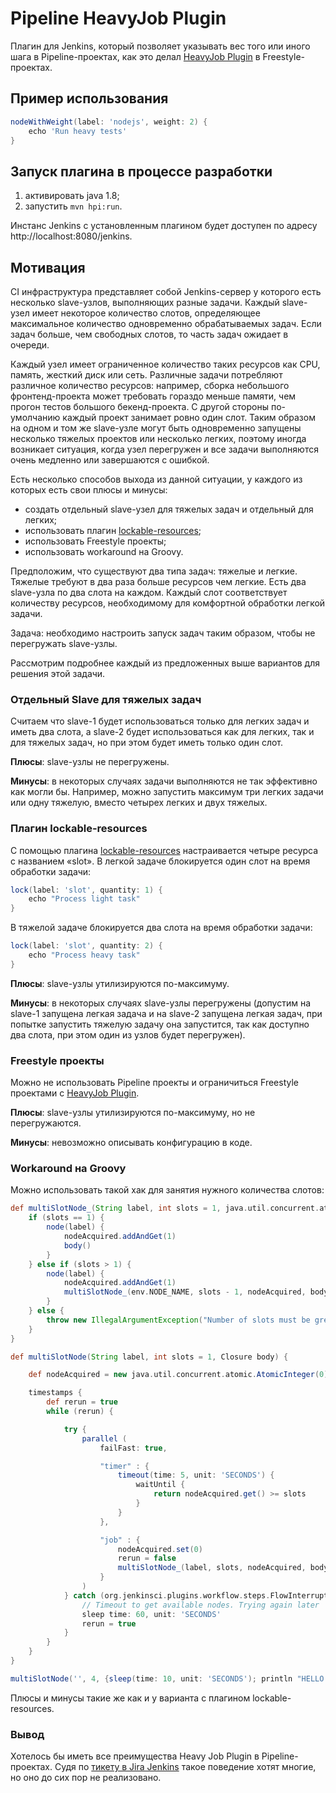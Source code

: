 # Pipeline HeavyJob Plugin

Плагин для Jenkins, который позволяет указывать вес того или иного шага в
Pipeline-проектах, как это делал
[HeavyJob Plugin](https://github.com/jenkinsci/heavy-job-plugin) в
Freestyle-проектах.

## Пример использования

```groovy
nodeWithWeight(label: 'nodejs', weight: 2) {
    echo 'Run heavy tests'
}
```

## Запуск плагина в процессе разработки

1. активировать java 1.8;
2. запустить `mvn hpi:run`.

Инстанс Jenkins с установленным плагином будет доступен по адресу
http://localhost:8080/jenkins.

## Мотивация

CI инфраструктура представляет собой Jenkins-сервер у которого есть несколько
slave-узлов, выполняющих разные задачи. Каждый slave-узел имеет некоторое
количество слотов, определяющее максимальное количество одновременно
обрабатываемых задач. Если задач больше, чем свободных слотов, то часть задач
ожидает в очереди.

Каждый узел имеет ограниченное количество таких ресурсов как CPU, память,
жесткий диск или сеть. Различные задачи потребляют различное количество
ресурсов: например, сборка небольшого фронтенд-проекта может требовать гораздо
меньше памяти, чем прогон тестов большого бекенд-проекта. С другой стороны
по-умолчанию каждый проект занимает ровно один слот. Таким образом на одном и
том же slave-узле могут быть одновременно запущены несколько тяжелых проектов
или несколько легких, поэтому иногда возникает ситуация, когда узел перегружен
и все задачи выполняются очень медленно или завершаются с ошибкой.

Есть несколько способов выхода из данной ситуации, у каждого из которых есть
свои плюсы и минусы:

* создать отдельный slave-узел для тяжелых задач и отдельный для легких;
* использовать плагин
    [lockable-resources](https://www.jenkins.io/doc/pipeline/steps/lockable-resources/);
* использовать Freestyle проекты;
* использовать workaround на Groovy.

Предположим, что существуют два типа задач: тяжелые и легкие. Тяжелые требуют
в два раза больше ресурсов чем легкие. Есть два slave-узла по два слота на
каждом. Каждый слот соответствует количеству ресурсов, необходимому для
комфортной обработки легкой задачи.

Задача: необходимо настроить запуск задач таким образом, чтобы не перегружать
slave-узлы.

Рассмотрим подробнее каждый из предложенных выше вариантов для решения этой
задачи.

### Отдельный Slave для тяжелых задач

Считаем что slave-1 будет использоваться только для легких задач и иметь два
слота, а slave-2 будет использоваться как для легких, так и для тяжелых задач,
но при этом будет иметь только один слот.

**Плюсы**: slave-узлы не перегружены.

**Минусы**: в некоторых случаях задачи выполняются не так эффективно как могли
бы. Например, можно запустить максимум три легких задачи или одну тяжелую,
вместо четырех легких и двух тяжелых.

### Плагин lockable-resources

С помощью плагина
[lockable-resources](https://www.jenkins.io/doc/pipeline/steps/lockable-resources/)
настраивается четыре ресурса с названием «slot». В легкой задаче блокируется
один слот на время обработки задачи:

```groovy
lock(label: 'slot', quantity: 1) {
    echo "Process light task"
}
```

В тяжелой задаче блокируется два слота на время обработки задачи:

```groovy
lock(label: 'slot', quantity: 2) {
    echo "Process heavy task"
}
```

**Плюсы**: slave-узлы утилизируются по-максимуму.

**Минусы**: в некоторых случаях slave-узлы перегружены (допустим на slave-1
запущена легкая задача и на slave-2 запущена легкая задач, при попытке
запустить тяжелую задачу она запустится, так как доступно два слота, при этом
один из узлов будет перегружен).

### Freestyle проекты

Можно не использовать Pipeline проекты и ограничиться Freestyle проектами с
[HeavyJob Plugin](https://github.com/jenkinsci/heavy-job-plugin).

**Плюсы**: slave-узлы утилизируются по-максимуму, но не перегружаются.

**Минусы**: невозможно описывать конфигурацию в коде.

### Workaround на Groovy

Можно использовать такой хак для занятия нужного количества слотов:

```groovy
def multiSlotNode_(String label, int slots = 1, java.util.concurrent.atomic.AtomicInteger nodeAcquired, Closure body) {
    if (slots == 1) {
        node(label) {
            nodeAcquired.addAndGet(1)
            body()
        }
    } else if (slots > 1) {
        node(label) {
            nodeAcquired.addAndGet(1)
            multiSlotNode_(env.NODE_NAME, slots - 1, nodeAcquired, body)
        }
    } else {
        throw new IllegalArgumentException("Number of slots must be greather than zero")
    }
}

def multiSlotNode(String label, int slots = 1, Closure body) {

    def nodeAcquired = new java.util.concurrent.atomic.AtomicInteger(0)

    timestamps {
        def rerun = true
        while (rerun) {

            try {
                parallel (
                    failFast: true,

                    "timer" : {
                        timeout(time: 5, unit: 'SECONDS') {
                            waitUntil {
                                return nodeAcquired.get() >= slots
                            }
                        }
                    },

                    "job" : {
                        nodeAcquired.set(0)
                        rerun = false
                        multiSlotNode_(label, slots, nodeAcquired, body)
                    }
                )
            } catch (org.jenkinsci.plugins.workflow.steps.FlowInterruptedException ex) {
                // Timeout to get available nodes. Trying again later
                sleep time: 60, unit: 'SECONDS'
                rerun = true
            }
        }
    }
}

multiSlotNode('', 4, {sleep(time: 10, unit: 'SECONDS'); println "HELLO WORLD"} )
```

Плюсы и минусы такие же как и у варианта с плагином lockable-resources.

### Вывод

Хотелось бы иметь все преимущества Heavy Job Plugin в Pipeline-проектах. Судя
по [тикету в Jira Jenkins](https://issues.jenkins-ci.org/browse/JENKINS-41940)
такое поведение хотят многие, но оно до сих пор не реализовано.
